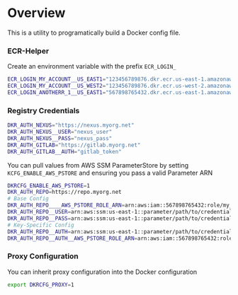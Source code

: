 # Overview
This is a utility to programatically build a Docker config file.

### ECR-Helper
Create an environment variable with the prefix `ECR_LOGIN_`
```bash
ECR_LOGIN_MY_ACCOUNT__US_EAST1="123456789876.dkr.ecr.us-east-1.amazonaws.com"
ECR_LOGIN_MY_ACCOUNT__US_WEST2="123456789876.dkr.ecr.us-west-2.amazonaws.com"
ECR_LOGIN_ANOTHERR_1__US_EAST1="567898765432.dkr.ecr.us-east-1.amazonaws.com"
```

### Registry Credentials
```bash
DKR_AUTH_NEXUS="https://nexus.myorg.net"
DKR_AUTH_NEXUS__USER="nexus_user"
DKR_AUTH_NEXUS__PASS="nexus_pass"
DKR_AUTH_GITLAB="https://gitlab.myorg.net"
DKR_AUTH_GITLAB__AUTH="gitlab_token"
```
You can pull values from AWS SSM ParameterStore by setting `KCFG_ENABLE_AWS_PSTORE` and ensuring you pass a valid Parameter ARN
```bash
DKRCFG_ENABLE_AWS_PSTORE=1
DKR_AUTH_REPO=https://repo.myorg.net
# Base Config
DKR_AUTH_REPO____AWS_PSTORE_ROLE_ARN=arn:aws:iam::567898765432:role/my_parameterstore_role
DKR_AUTH_REPO__USER=arn:aws:ssm:us-east-1::parameter/path/to/credential/user
DKR_AUTH_REPO__PASS=arn:aws:ssm:us-east-1::parameter/path/to/credential/pass
# Key-Specific Config
DKR_AUTH_REPO__AUTH=arn:aws:ssm:us-east-1::parameter/path/to/credential/auth
DKR_AUTH_REPO__AUTH__AWS_PSTORE_ROLE_ARN=arn:aws:iam::567898765432:role/my_other_pstore_role
```

### Proxy Configuration
You can inherit proxy configuration into the Docker configuration
```bash
export DKRCFG_PROXY=1
```
